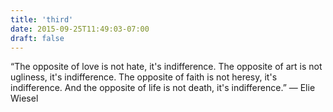 ```yaml
---
title: 'third'
date: 2015-09-25T11:49:03-07:00
draft: false
---
```


“The opposite of love is not hate, it's indifference. The opposite of art is not ugliness, it's indifference. The opposite of faith is not heresy, it's indifference. And the opposite of life is not death, it's indifference.” 
― Elie Wiesel


